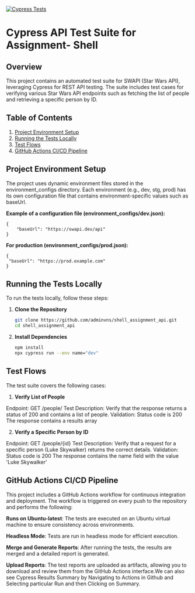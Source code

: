 [![Cypress Tests](https://github.com/adminvns/shell_assignment_api/actions/workflows/cypress-tests.yml/badge.svg?branch=main)](https://github.com/adminvns/shell_assignment_api/actions/workflows/cypress-tests.yml)
# Cypress API Test Suite for Assignment- Shell

## Overview

This project contains an automated test suite for SWAPI (Star Wars API), leveraging Cypress for REST API testing. The suite includes test cases for verifying various Star Wars API endpoints such as fetching the list of people and retrieving a specific person by ID.

## Table of Contents

1. [Project Environment Setup](#project-env)
2. [Running the Tests Locally](#running-the-tests-locally)
3. [Test Flows](#test-flows)
4. [GitHub Actions CI/CD Pipeline](#github-actions-cicd-pipeline)

## Project Environment Setup

The project uses dynamic environment files stored in the environment_configs directory. Each environment (e.g., dev, stg, prod) has its own configuration file that contains environment-specific values such as baseUrl.

**Example of a configuration file (environment_configs/dev.json):**



    {
        "baseUrl": "https://swapi.dev/api"
    }


**For production (environment_configs/prod.json):**
    

    
    {
     "baseUrl": "https://prod.example.com"
    }


## Running the Tests Locally

To run the tests locally, follow these steps:

1. **Clone the Repository**

   ```bash
   git clone https://github.com/adminvns/shell_assignment_api.git
   cd shell_assignment_api
2. **Install Dependencies**

     ```bash
   npm install
   npx cypress run --env name="dev"

## Test Flows
The test suite covers the following cases:

1. **Verify List of People**

Endpoint: GET /people/
Test Description: Verify that the response returns a status of 200 and contains a list of people.
Validation:
Status code is 200
The response contains a results array

2. **Verify a Specific Person by ID**

Endpoint: GET /people/{id}
Test Description: Verify that a request for a specific person (Luke Skywalker) returns the correct details.
Validation:
Status code is 200
The response contains the name field with the value 'Luke Skywalker'

## GitHub Actions CI/CD Pipeline

This project includes a GitHub Actions workflow for continuous integration and deployment. The workflow is triggered on every push to the repository and performs the following:

**Runs on Ubuntu-latest**: The tests are executed on an Ubuntu virtual machine to ensure consistency across environments.

**Headless Mode**: Tests are run in headless mode for efficient execution.

**Merge and Generate Reports**: After running the tests, the results are merged and a detailed report is generated.

**Upload Reports**: The test reports are uploaded as artifacts, allowing you to download and review them from the GitHub Actions interface.We can also see Cypress Results Summary by Navigating to Actions in Github and Selecting particular Run and then Clicking on Summary.

##
